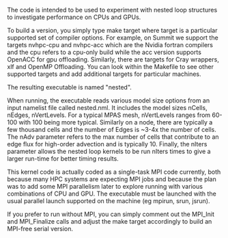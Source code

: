 The code is intended to be used to experiment with nested loop structures to investigate
performance on CPUs and GPUs.

To build a version, you simply type
make target 
where target is a particular supported set of compiler options. For 
example, on Summit we support the targets nvhpc-cpu and nvhpc-acc 
which are the Nvidia fortran compilers and the cpu refers to a cpu-only
build while the acc version supports OpenACC for gpu offloading.
Similarly, there are targets for Cray wrappers, xlf and OpenMP Offloading.
You can look within the Makefile to see other supported targets and
add additional targets for particular machines.

The resulting executable is named "nested".

When running, the executable reads various model size options from an input
namelist file called nested.nml. It includes the model sizes nCells, nEdges,
nVertLevels. For a typical MPAS mesh, nVertLevels ranges from 60-100 with 100
being more typical. Similarly on a node, there are typically a few thousand
cells and the number of Edges is ~3-4x the number of cells. The nAdv parameter
refers to the max number of cells that contribute to an edge flux for
high-order advection and is typically 10. Finally, the nIters parameter
allows the nested loop kernels to be run nIters times to give a larger
run-time for better timing results.

This kernel code is actually coded as a single-task MPI code currently,
both because many HPC systems are expecting MPI jobs and because the
plan was to add some MPI parallelism later to explore running with
various combinations of CPU and GPU. The executable must be launched
with the usual parallel launch supported on the machine (eg mpirun, srun,
jsrun).  

If you prefer to run without MPI, you can simply comment out the
MPI_Init and MPI_Finalize calls and adjust the make target accordingly
to build an MPI-free serial version.

